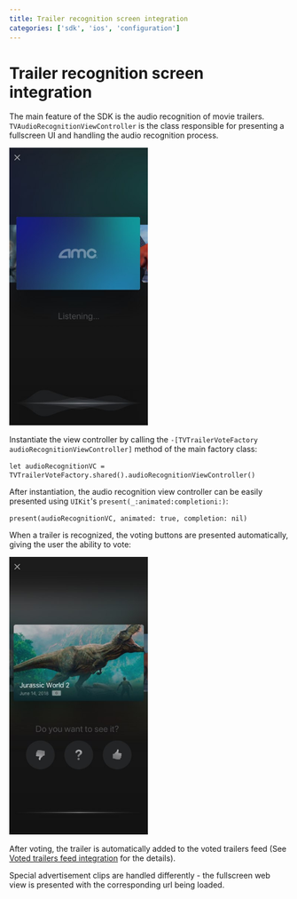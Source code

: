 ```yaml
---
title: Trailer recognition screen integration
categories: ['sdk', 'ios', 'configuration']
---
```


# Trailer recognition screen integration

The main feature of the SDK is the audio recognition of movie trailers. `TVAudioRecognitionViewController` is the class responsible for presenting a fullscreen UI and handling the audio recognition process.

<img src="img_recognition_screen.jpg" width=250/>

Instantiate the view controller by calling the `-[TVTrailerVoteFactory audioRecognitionViewController]` method of the main factory class:

```
let audioRecognitionVC = TVTrailerVoteFactory.shared().audioRecognitionViewController()
```

After instantiation, the audio recognition view controller can be easily presented using `UIKit`'s `present(_:animated:completioni:)`:

```
present(audioRecognitionVC, animated: true, completion: nil)
```

When a trailer is recognized, the voting buttons are presented automatically, giving the user the ability to vote:

<img src="img_recognition_screen_voting.jpg" width=250/>

After voting, the trailer is automatically added to the voted trailers feed (See <a href="voted-trailers-feed-integration.html">Voted trailers feed integration</a> for the details).

Special advertisement clips are handled differently - the fullscreen web view is presented with the corresponding url being loaded.
